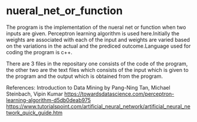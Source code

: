 # nueral_net_or_function

The program is the implementation of the nueral net or function when two inputs are given. Perceptron learning algorithm is used here.Initially the weights are associated with each of 
the input and weights are varied based on the variations in the actual and the prediced outcome.Language used for coding the program is c++.

There are 3 files in the repositary one consists of the code of the program, the other two are the text files which consists of the input which is given to the program and the output 
which is obtained from the program.

References:
Introduction to Data Mining by Pang-Ning Tan, Michael Steinbach, Vipin Kumar 
https://towardsdatascience.com/perceptron-learning-algorithm-d5db0deab975
https://www.tutorialspoint.com/artificial_neural_network/artificial_neural_network_quick_guide.htm
